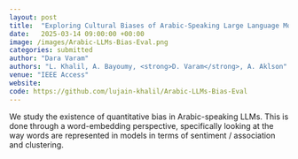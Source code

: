 ```yaml
---
layout: post
title:  "Exploring Cultural Biases of Arabic-Speaking Large Language Models: A Word Embedding Perspective"
date:   2025-03-14 09:00:00 +00:00
image: /images/Arabic-LLMs-Bias-Eval.png
categories: submitted
author: "Dara Varam"
authors: "L. Khalil, A. Bayoumy, <strong>D. Varam</strong>, A. Aklson"
venue: "IEEE Access"
website: 
code: https://github.com/lujain-khalil/Arabic-LLMs-Bias-Eval
---
```


We study the existence of quantitative bias in Arabic-speaking LLMs. This is done through a word-embedding perspective, specifically looking at the way words are represented in models in terms of sentiment / association and clustering.

